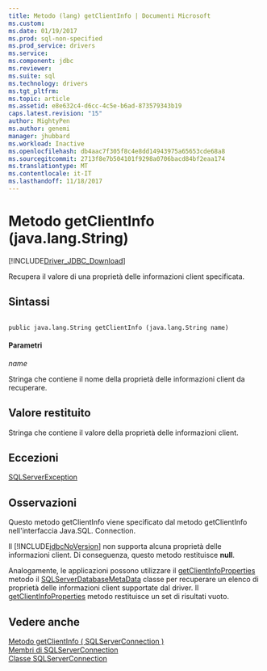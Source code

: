 ```yaml
---
title: Metodo (lang) getClientInfo | Documenti Microsoft
ms.custom: 
ms.date: 01/19/2017
ms.prod: sql-non-specified
ms.prod_service: drivers
ms.service: 
ms.component: jdbc
ms.reviewer: 
ms.suite: sql
ms.technology: drivers
ms.tgt_pltfrm: 
ms.topic: article
ms.assetid: e8e632c4-d6cc-4c5e-b6ad-873579343b19
caps.latest.revision: "15"
author: MightyPen
ms.author: genemi
manager: jhubbard
ms.workload: Inactive
ms.openlocfilehash: db4aac7f305f8c4e8dd14943975a65653cde68a8
ms.sourcegitcommit: 2713f8e7b504101f9298a0706bacd84bf2eaa174
ms.translationtype: MT
ms.contentlocale: it-IT
ms.lasthandoff: 11/18/2017
---
```

# <a name="getclientinfo-method-javalangstring"></a>Metodo getClientInfo (java.lang.String)
[!INCLUDE[Driver_JDBC_Download](../../../includes/driver_jdbc_download.md)]

  Recupera il valore di una proprietà delle informazioni client specificata.  
  
## <a name="syntax"></a>Sintassi  
  
```  
  
public java.lang.String getClientInfo (java.lang.String name)  
```  
  
#### <a name="parameters"></a>Parametri  
 *name*  
  
 Stringa che contiene il nome della proprietà delle informazioni client da recuperare.  
  
## <a name="return-value"></a>Valore restituito  
 Stringa che contiene il valore della proprietà delle informazioni client.  
  
## <a name="exceptions"></a>Eccezioni  
 [SQLServerException](../../../connect/jdbc/reference/sqlserverexception-class.md)  
  
## <a name="remarks"></a>Osservazioni  
 Questo metodo getClientInfo viene specificato dal metodo getClientInfo nell'interfaccia Java.SQL. Connection.  
  
 Il [!INCLUDE[jdbcNoVersion](../../../includes/jdbcnoversion_md.md)] non supporta alcuna proprietà delle informazioni client. Di conseguenza, questo metodo restituisce **null**.  
  
 Analogamente, le applicazioni possono utilizzare il [getClientInfoProperties](../../../connect/jdbc/reference/getclientinfoproperties-method-sqlserverdatabasemetadata.md) metodo il [SQLServerDatabaseMetaData](../../../connect/jdbc/reference/sqlserverdatabasemetadata-class.md) classe per recuperare un elenco di proprietà delle informazioni client supportate dal driver. Il [getClientInfoProperties](../../../connect/jdbc/reference/getclientinfoproperties-method-sqlserverdatabasemetadata.md) metodo restituisce un set di risultati vuoto.  
  
## <a name="see-also"></a>Vedere anche  
 [Metodo getClientInfo &#40; SQLServerConnection &#41;](../../../connect/jdbc/reference/getclientinfo-method-sqlserverconnection.md)   
 [Membri di SQLServerConnection](../../../connect/jdbc/reference/sqlserverconnection-members.md)   
 [Classe SQLServerConnection](../../../connect/jdbc/reference/sqlserverconnection-class.md)  
  
  
